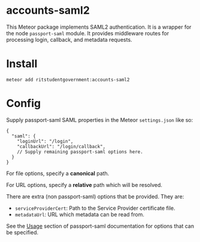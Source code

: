 # accounts-saml2

This Meteor package implements SAML2 authentication. It is a wrapper for the node `passport-saml` module. It provides middleware routes for processing login, callback, and metadata requests.

Install
=======

```
meteor add ritstudentgovernment:accounts-saml2
```

Config
======

Supply passport-saml SAML properties in the Meteor `settings.json` like so:

```
{
  "saml": {
    "loginUrl": "/login",
    "callbackUrl": "/login/callback",
    // Supply remaining passport-saml options here.
  }
}
```

For file options, specify a **canonical** path.

For URL options, specify a **relative** path which will be resolved.

There are extra (non passport-saml) options that be provided. They are:
- `serviceProviderCert`: Path to the Service Provider certificate file.
- `metadataUrl`: URL which metadata can be read from.

See the [Usage](https://github.com/bergie/passport-saml) section of passport-saml documentation for options that can be specified.

